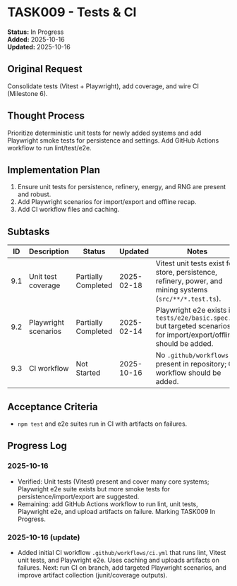 # TASK009 - Tests & CI

**Status:** In Progress  
**Added:** 2025-10-16  
**Updated:** 2025-10-16

## Original Request

Consolidate tests (Vitest + Playwright), add coverage, and wire CI (Milestone 6).

## Thought Process

Prioritize deterministic unit tests for newly added systems and add Playwright smoke tests for persistence and settings. Add GitHub Actions workflow to run lint/test/e2e.

## Implementation Plan

1. Ensure unit tests for persistence, refinery, energy, and RNG are present and robust.
1. Add Playwright scenarios for import/export and offline recap.
1. Add CI workflow files and caching.

## Subtasks

| ID  | Description          | Status              | Updated    | Notes                                                                                                                |
| --- | -------------------- | ------------------- | ---------- | -------------------------------------------------------------------------------------------------------------------- |
| 9.1 | Unit test coverage   | Partially Completed | 2025-02-18 | Vitest unit tests exist for store, persistence, refinery, power, and mining systems (`src/**/*.test.ts`).            |
| 9.2 | Playwright scenarios | Partially Completed | 2025-02-14 | Playwright e2e exists in `tests/e2e/basic.spec.ts` but targeted scenarios for import/export/offline should be added. |
| 9.3 | CI workflow          | Not Started         | 2025-10-16 | No `.github/workflows` present in repository; CI workflow should be added.                                           |

## Acceptance Criteria

- `npm test` and e2e suites run in CI with artifacts on failures.

## Progress Log

### 2025-10-16

- Verified: Unit tests (Vitest) present and cover many core systems; Playwright e2e suite exists but more smoke tests for persistence/import/export are suggested.
- Remaining: add GitHub Actions workflow to run lint, unit tests, Playwright e2e, and upload artifacts on failure. Marking TASK009 In Progress.

### 2025-10-16 (update)

- Added initial CI workflow `.github/workflows/ci.yml` that runs lint, Vitest unit tests, and Playwright e2e. Uses caching and uploads artifacts on failures. Next: run CI on branch, add targeted Playwright scenarios, and improve artifact collection (junit/coverage outputs).
